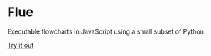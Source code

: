 # Flue
Executable flowcharts in JavaScript using a small subset of Python

[Try it out](https://gllms.github.io/Flue)
